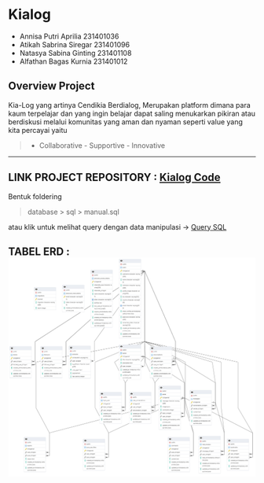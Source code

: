# Kialog

- Annisa Putri Aprilia 231401036
- Atikah Sabrina Siregar 231401096
- Natasya Sabina Ginting 231401108
- Alfathan Bagas Kurnia 231401012

## Overview Project
Kia-Log yang artinya Cendikia Berdialog, Merupakan platform dimana para kaum terpelajar dan yang ingin belajar dapat saling menukarkan pikiran atau berdiskusi melalui komunitas yang aman dan nyaman seperti value yang kita percayai yaitu
> - Collaborative - Supportive - Innovative



---

## LINK PROJECT REPOSITORY : [Kialog Code](https://github.com/moozunch/kialog-code)

Bentuk foldering
> database > sql > manual.sql

atau klik untuk melihat query dengan data manipulasi  →
[Query SQL](manual.sql)


## TABEL ERD : ![ERD](img/erdKialog.png)
